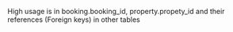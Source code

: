 High usage is in booking.booking_id, property.propety_id and their references (Foreign keys) in other tables